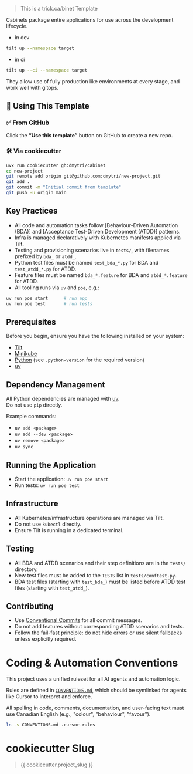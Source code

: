 > This is a trick.ca/binet Template

Cabinets package entire applications for use across the development lifecycle.

- in dev
```bash
tilt up --namespace target
```
- in ci
```bash
tilt up --ci --namespace target
```
They allow use of fully production like environments at every stage, and work well with gitops.


## 🧪 Using This Template

### ✅ From GitHub

Click the **“Use this template”** button on GitHub to create a new repo.

### 🛠️ Via cookiecutter

```bash
uvx run cookiecutter gh:dmytri/cabinet
cd new-project
git remote add origin git@github.com:dmytri/new-project.git
git add .
git commit -m "Initial commit from template"
git push -u origin main
```

## Key Practices

- All code and automation tasks follow [Behaviour-Driven Automation (BDA)] and [Acceptance Test-Driven Development (ATDD)] patterns.
- Infra is managed declaratively with Kubernetes manifests applied via Tilt.
- Testing and provisioning scenarios live in `tests/`, with filenames prefixed by `bda_` or `atdd_`.
- Python test files must be named `test_bda_*.py` for BDA and `test_atdd_*.py` for ATDD.
- Feature files must be named `bda_*.feature` for BDA and `atdd_*.feature` for ATDD.
- All tooling runs via `uv` and `poe`, e.g.:

```bash
uv run poe start      # run app
uv run poe test       # run tests
```

## Prerequisites

Before you begin, ensure you have the following installed on your system:

- [Tilt](https://docs.tilt.dev/)
- [Minikube](https://minikube.sigs.k8s.io/docs/)
- [Python](https://www.python.org/) (see `.python-version` for the required version)
- [uv](https://docs.astral.sh/uv/)

## Dependency Management

All Python dependencies are managed with [uv](https://docs.astral.sh/uv/).  
Do not use `pip` directly.

Example commands:
- `uv add <package>`
- `uv add --dev <package>`
- `uv remove <package>`
- `uv sync`

## Running the Application

- Start the application: `uv run poe start`
- Run tests: `uv run poe test`

## Infrastructure

- All Kubernetes/infrastructure operations are managed via Tilt.
- Do not use `kubectl` directly.
- Ensure Tilt is running in a dedicated terminal.

## Testing

- All BDA and ATDD scenarios and their step definitions are in the `tests/` directory.
- New test files must be added to the `TESTS` list in `tests/conftest.py`.
- BDA test files (starting with `test_bda_`) must be listed before ATDD test files (starting with `test_atdd_`).

## Contributing

- Use [Conventional Commits](https://www.conventionalcommits.org/) for all commit messages.
- Do not add features without corresponding ATDD scenarios and tests.
- Follow the fail-fast principle: do not hide errors or use silent fallbacks unless explicitly required.

# Coding & Automation Conventions

This project uses a unified ruleset for all AI agents and automation logic.

Rules are defined in [`CONVENTIONS.md`](./CONVENTIONS.md), which should be symlinked for agents like Cursor to interpret and enforce.

All spelling in code, comments, documentation, and user-facing text must use Canadian English (e.g., "colour", "behaviour", "favour").

```bash
ln -s CONVENTIONS.md .cursor-rules
```
# cookiecutter Slug
> {{ cookiecutter.project_slug }}


